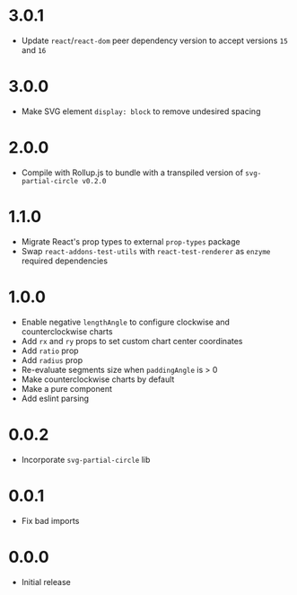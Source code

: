 # 3.0.1
- Update `react`/`react-dom` peer dependency version to accept versions `15` and `16`

# 3.0.0
- Make SVG element `display: block` to remove undesired spacing

# 2.0.0
- Compile with Rollup.js to bundle with a transpiled version of `svg-partial-circle v0.2.0`

# 1.1.0
- Migrate React's prop types to external `prop-types` package
- Swap `react-addons-test-utils` with `react-test-renderer` as `enzyme` required dependencies

# 1.0.0
- Enable negative `lengthAngle` to configure clockwise and counterclockwise charts
- Add `rx` and `ry` props to set custom chart center coordinates
- Add `ratio` prop
- Add `radius` prop
- Re-evaluate segments size when `paddingAngle` is > 0
- Make counterclockwise charts by default
- Make <ReactMinimalPieChart> a pure component
- Add eslint parsing

# 0.0.2
- Incorporate `svg-partial-circle` lib

# 0.0.1
- Fix bad imports

# 0.0.0
- Initial release
